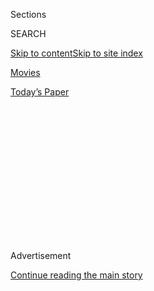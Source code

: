 <div id="app">

<div>

<div>

<div>

<div class="NYTAppHideMasthead css-1q2w90k e1suatyy0">

<div class="section css-ui9rw0 e1suatyy2">

<div class="css-eph4ug er09x8g0">

<div class="css-6n7j50">

</div>

<span class="css-1dv1kvn">Sections</span>

<div class="css-10488qs">

<span class="css-1dv1kvn">SEARCH</span>

</div>

[Skip to content](#site-content)[Skip to site index](#site-index)

</div>

<div id="masthead-section-label" class="css-1wr3we4 eaxe0e00">

[Movies](https://www.nytimes.com/section/movies)

</div>

<div class="css-10698na e1huz5gh0">

</div>

</div>

<div id="masthead-bar-one" class="section hasLinks css-15hmgas e1csuq9d3">

<div class="css-uqyvli e1csuq9d0">

</div>

<div class="css-1uqjmks e1csuq9d1">

</div>

<div class="css-9e9ivx">

[](https://myaccount.nytimes.com/auth/login?response_type=cookie&client_id=vi)

</div>

<div class="css-1bvtpon e1csuq9d2">

[Today’s Paper](https://www.nytimes.com/section/todayspaper)

</div>

</div>

</div>

</div>

<div data-aria-hidden="false">

<div id="site-content" role="main">

<div>

<div class="css-1aor85t" style="opacity:0.000000001;z-index:-1;visibility:hidden">

<div class="css-1hqnpie">

<div class="css-epjblv">

<span class="css-17xtcya">[Movies](/section/movies)</span><span class="css-x15j1o">|</span><span class="css-fwqvlz">What
Megan Fox Taught Me About the Power of Subversive Girls</span>

</div>

<div class="css-k008qs">

<div class="css-1iwv8en">

<span class="css-18z7m18"></span>

<div>

</div>

</div>

<span class="css-1n6z4y">https://nyti.ms/3gMduvi</span>

<div class="css-1705lsu">

<div class="css-4xjgmj">

<div class="css-4skfbu" role="toolbar" data-aria-label="Social Media Share buttons, Save button, and Comments Panel with current comment count" data-testid="share-tools">

  - 
  - 
  - 
  - 
    
    <div class="css-6n7j50">
    
    </div>

  - 

</div>

</div>

</div>

</div>

</div>

</div>

<div id="NYT_TOP_BANNER_REGION" class="css-13pd83m">

</div>

<div id="top-wrapper" class="css-1sy8kpn">

<div id="top-slug" class="css-l9onyx">

Advertisement

</div>

[Continue reading the main story](#after-top)

<div class="ad top-wrapper" style="text-align:center;height:100%;display:block;min-height:250px">

<div id="top" class="place-ad" data-position="top" data-size-key="top">

</div>

</div>

<div id="after-top">

</div>

</div>

<div>

<div id="sponsor-wrapper" class="css-1hyfx7x">

<div id="sponsor-slug" class="css-19vbshk">

Supported by

</div>

[Continue reading the main story](#after-sponsor)

<div id="sponsor" class="ad sponsor-wrapper" style="text-align:center;height:100%;display:block">

</div>

<div id="after-sponsor">

</div>

</div>

<div class="css-186x18t">

</div>

<div class="css-1vkm6nb ehdk2mb0">

# What Megan Fox Taught Me About the Power of Subversive Girls

</div>

The horror comedy “Jennifer’s Body,” starring Fox as a demon who eats
boys, showed me the value of teen scream queens when I needed it most.

<div class="css-79elbk" data-testid="photoviewer-wrapper">

<div class="css-z3e15g" data-testid="photoviewer-wrapper-hidden">

</div>

<div class="css-1a48zt4 ehw59r15" data-testid="photoviewer-children">

![<span class="css-cnj6d5 e1z0qqy90" itemprop="copyrightHolder"><span class="css-1ly73wi e1tej78p0">Credit...</span><span><span>Farah
Al Qasimi for The New York
Times</span></span></span>](https://static01.nyt.com/images/2020/08/08/arts/06SUMMER-WILSON-lead/merlin_174777018_6c4bd042-0af9-4803-91a0-a19449483bd5-articleLarge.jpg?quality=75&auto=webp&disable=upscale)

</div>

</div>

<div class="css-18e8msd">

<div class="css-vp77d3 epjyd6m0">

<div class="css-1baulvz">

By <span class="css-1baulvz last-byline" itemprop="name">Lena
Wilson</span>

</div>

</div>

  - Aug. 6, 2020

  - 
    
    <div class="css-4xjgmj">
    
    <div class="css-d8bdto" role="toolbar" data-aria-label="Social Media Share buttons, Save button, and Comments Panel with current comment count" data-testid="share-tools">
    
      - 
      - 
      - 
      - 
        
        <div class="css-6n7j50">
        
        </div>
    
      - 
    
    </div>
    
    </div>

</div>

</div>

<div class="section meteredContent css-1r7ky0e" name="articleBody" itemprop="articleBody">

<div class="css-1fanzo5 StoryBodyCompanionColumn">

<div class="css-53u6y8">

One freshman biology lab, I was grouped with an OK guy and the only out
girl in my grade. We were supposed to be dissecting worms.

On that particular day, the guy was playing against type.

“I bet *you* want to see ‘[Jennifer’s
Body](https://www.nytimes.com/2009/09/18/movies/18jennifer.html),’” he
said to the girl suggestively. We had all seen the ads for the movie,
which featured a scantily clad Megan Fox.

By 2009, Megan Fox was not just a sex symbol, she was *the* sex symbol —
a universal barometer of hotness. And she had recently come out as
bisexual in
[Esquire](https://classic.esquire.com/article/2009/6/1/good-morning-megan).

At that point in my life, I was coping with my own closeted lesbianism
by pretending homosexuality did not exist. I wasn’t seeking out teen
horror led by Sapphic sexpots. I looked down at my worm and prepared to
slice it down the middle.

</div>

</div>

<div class="css-1fanzo5 StoryBodyCompanionColumn">

<div class="css-53u6y8">

It turns out the best time to get into horror movies is after you
yourself have been bisected like a lab worm.

When I was 16, I spent most of summer 2011 on the couch, recovering from
spinal fusion surgery. One day, I happened upon a cable TV showing of
“Jennifer’s Body” halfway through, at the film’s girl-on-girl make-out
scene. I was intrigued and effectively alone while my mother worked from
her bedroom. I caught the whole movie later that day.

</div>

</div>

<div>

</div>

<div class="css-1fanzo5 StoryBodyCompanionColumn">

<div class="css-53u6y8">

“Jennifer’s Body” was Diablo Cody’s next screenplay after she won the
Oscar for “Juno” in 2008. The film, directed by Karyn Kusama, follows
the best friends Jennifer (Fox) and Needy (Amanda Seyfried) through the
severing of their toxic bond. Jennifer is a demon who has to eat boys to
remain beautiful. Needy would prefer she not do that. Bloodshed ensues.

</div>

</div>

<div class="css-79elbk" data-testid="photoviewer-wrapper">

<div class="css-z3e15g" data-testid="photoviewer-wrapper-hidden">

</div>

<div class="css-1a48zt4 ehw59r15" data-testid="photoviewer-children">

![<span class="css-16f3y1r e13ogyst0" data-aria-hidden="true">Megan Fox
as Jennifer, a demon who has to eat boys to remain
beautiful.</span><span class="css-cnj6d5 e1z0qqy90" itemprop="copyrightHolder"><span class="css-1ly73wi e1tej78p0">Credit...</span><span>Doane
Gregory/20th Century
Fox</span></span>](https://static01.nyt.com/images/2020/08/06/arts/06SUMMER-WILSON2/merlin_29512285_3245598c-4b62-41c8-bf1d-6836acb2c62f-articleLarge.jpg?quality=75&auto=webp&disable=upscale)

</div>

</div>

<div class="css-1fanzo5 StoryBodyCompanionColumn">

<div class="css-53u6y8">

Until “Jennifer’s Body,” I had approached horror movies with cautious
interest at best. But this film was different. With its references to
emo music and late-aughts pop culture, it seemed like a comedic time
capsule of my own life, so its protagonists, though Hollywood beautiful,
felt real to me. “Jennifer’s Body” put horror’s great assets — social
transgression, complex female characters and bloodthirsty vengeance — in
the hands of two contemporary teenage girls. I have been obsessed with
monstrous women like Jennifer ever since.

</div>

</div>

<div class="css-1fanzo5 StoryBodyCompanionColumn">

<div class="css-53u6y8">

By the film’s end, Needy and Jennifer are shells of their
yearbook-picture-perfect selves. But their path to oblivion is oddly
liberating, as both girls forgo stereotypical feminine docility to don
the roles of hero (Needy) and villain (Jennifer). After an indie band
murders Jennifer in an erroneous virgin sacrifice, she is reborn as a
monster with a taste for male blood. Mild-mannered Needy must save her
helpless boyfriend from Jennifer — and by the end Needy hunts down and
kills the band that started it all. Such subversive female derangement
is mostly possible in horror films, where bullied, bloody girls burn
down their schools and [passive mothers sacrifice their
children](https://www.nytimes.com/2020/02/12/movies/the-lodge-bad-mothers.html).
That is why it is my favorite genre, and one I return to
[over](https://www.nytimes.com/2019/12/16/opinion/black-christmas-movie.html)
and
[over](https://slate.com/culture/2018/06/metoo-produces-more-horror-movies-where-young-women-bite-back.html)
and
[over](https://seventh-row.com/2020/02/24/isabelle-adjani-possession/)
again for novel representations of women.

“Jennifer’s Body” satirizes gendered tropes. It is one of the few horror
movies where a teenage girl’s promiscuity actually saves her from her
untimely end — if Jennifer really *had* been a virgin, there would be no
movie. The film also plays the “wanton” Jennifer and “virginal” Needy
against each other to farcical extremes. Jennifer and Needy are both
sexually active throughout the film, despite Needy’s mousy affect.

Though it was written with a female audience in mind, sexist
expectations marginalized the movie. After I saw “Jennifer’s Body” at
16, I searched for it on the review aggregator site Rotten Tomatoes,
expecting to see my jubilance reflected back at me. The film was
certified rotten.

</div>

</div>

<div class="css-79elbk" data-testid="photoviewer-wrapper">

<div class="css-z3e15g" data-testid="photoviewer-wrapper-hidden">

</div>

<div class="css-1a48zt4 ehw59r15" data-testid="photoviewer-children">

<div class="css-1xdhyk6 erfvjey0">

<span class="css-1ly73wi e1tej78p0">Image</span>

<div class="css-zjzyr8">

<div data-testid="lazyimage-container" style="height:256.4888888888889px">

</div>

</div>

</div>

<span class="css-16f3y1r e13ogyst0" data-aria-hidden="true">Jennifer
tries to seduce her next meal: Chip (Johnny Simmons), Needy’s
boyfriend.</span><span class="css-cnj6d5 e1z0qqy90" itemprop="copyrightHolder"><span class="css-1ly73wi e1tej78p0">Credit...</span><span>Doane
Gregory/20th Century Fox</span></span>

</div>

</div>

<div class="css-1fanzo5 StoryBodyCompanionColumn">

<div class="css-53u6y8">

In 2009, Kusama and Fox were wounded by critical acrimony and a [sexist
marketing
campaign](https://www.indiewire.com/2018/12/karyn-kusama-jennifers-body-marketing-misogynistic-1202026860/)
pegged to horny male viewers. (That is why I had not seen the film in
theaters — I did not think it was “for” me.) Their detractors, many of
whom were men, seemed to have expected an objectifying chiller. Instead,
they saw an intentionally subversive, campy film and called it a
failure. The experience spurred Kusama to [leave the studio system
altogether](https://www.nytimes.com/2018/12/20/magazine/destroyer-movie-karyn-kusama.html).
Fox, already controversial for her outspoken criticism of Michael Bay,
who had directed her in the “Transformers” movies, was written off as a
star.

</div>

</div>

<div class="css-1fanzo5 StoryBodyCompanionColumn">

<div class="css-53u6y8">

In the last few years, female fans have reclaimed “Jennifer’s Body” and
consider it a pre-\#MeToo classic. For my 21st birthday at Smith
College, my friends and I commandeered a classroom and projected the
movie. The virgin-sacrifice scene, which had barely registered to my
teenage brain, now stole all the air from the room. It was 2015, and it
seemed the whole country was waking up to college rape culture. I had
helped carry a mattress across campus in solidarity with [Emma
Sulkowicz](https://www.nytimes.com/2014/09/22/arts/design/in-a-mattress-a-fulcrum-of-art-and-political-protest.html?searchResultPosition=8)
the year before.

When rocker boys sacrifice Jennifer to Satan, the scene is absurd and
chock-full of Cody’s signature quips, but it is also oppressively dark.
The band’s frontman, Nikolai (Adam Brody), stabs Jennifer repeatedly
while merrily singing. Jennifer is betrayed by the very artist she
worships. And he victimizes her specifically because she is female.

The violence is heavily sexualized — Jennifer worries aloud in the
band’s van that the members might be rapists, and there’s a
longstanding symbolic relationship between stabbing and sexual
penetration. Jennifer’s is a pain many women understand. It is
especially jarring to learn that the musician (or comedian, chef or
actor) you once admired could see you as little more than a means to an
end.

While Jennifer is sacrificed because of, well, her body, society scorns
Needy — the only character who knows the truth about Jennifer — because
of her mind. She first appears in a psychiatric hospital, where she
kicks a doctor and spits in her face. As a teenager, before I was
wheeled into surgery, I had a panic attack so strong I was dosed with
what felt like enough Ativan to fell a hippopotamus. Watching
“Jennifer’s Body” with a foot-long incision healing on my back, I
was as drawn to Needy’s wretched, anti-medical mania as I was to
Jennifer’s emo-worship.

</div>

</div>

<div class="css-79elbk" data-testid="photoviewer-wrapper">

<div class="css-z3e15g" data-testid="photoviewer-wrapper-hidden">

</div>

<div class="css-1a48zt4 ehw59r15" data-testid="photoviewer-children">

<div class="css-1xdhyk6 erfvjey0">

<span class="css-1ly73wi e1tej78p0">Image</span>

<div class="css-zjzyr8">

<div data-testid="lazyimage-container" style="height:255.20000000000002px">

</div>

</div>

</div>

<span class="css-16f3y1r e13ogyst0" data-aria-hidden="true">Needy,
played by Amanda Seyfried, after Jennifer attempts to eat her
soul.</span><span class="css-cnj6d5 e1z0qqy90" itemprop="copyrightHolder"><span class="css-1ly73wi e1tej78p0">Credit...</span><span>Doane
Gregory/20th Century Fox</span></span>

</div>

</div>

<div class="css-1fanzo5 StoryBodyCompanionColumn">

<div class="css-53u6y8">

As the violence escalates, sweet Needy drops her first F-bomb — and
finally consummates her “totally lesbi-gay” friendship with Jennifer in
that make-out scene, which has inspired lesbians and bisexual women to
likewise [reclaim the
film](https://www.them.us/story/jennifers-body-film-cult-status).

</div>

</div>

<div class="css-1fanzo5 StoryBodyCompanionColumn">

<div class="css-53u6y8">

This, I learned at 16, is where the true beauty of the horror genre
lies. In horror, girls and women do not have to be pretty, polite,
chaste or even heterosexual — in fact, these characters are so
terrifying *because* they willfully eschew gendered assumptions. Teenage
girls — their emotions too often dismissed as hormonal hysteria — can
finally lose their cool. Jennifer and Needy have joined the likes of
Regan MacNeil (“The Exorcist”), Carrie White (“Carrie”) and Brigitte and
Ginger Fitzgerald (“Ginger Snaps”), and live on in more recent unhinged
young women like Dani Ardor (“Midsommar”) and Justine (“Raw”).

The summer of my surgery, I was incorrigibly sad and in too much agony
to eat, sleep or shower independently, much less dress up, wear makeup
or smile. Now, as an adult, I still do not wear feminine clothes or
makeup. I have realized that this is simply how I feel most comfortable
as a woman and an out lesbian.

A lot of things got me here, but “Jennifer’s Body” first showed me the
messy, risky rapture that could await me if I learned to be female on my
own terms.

</div>

</div>

<div>

</div>

</div>

<div>

</div>

<div>

</div>

<div>

</div>

<div>

<div id="bottom-wrapper" class="css-1ede5it">

<div id="bottom-slug" class="css-l9onyx">

Advertisement

</div>

[Continue reading the main story](#after-bottom)

<div id="bottom" class="ad bottom-wrapper" style="text-align:center;height:100%;display:block;min-height:90px">

</div>

<div id="after-bottom">

</div>

</div>

</div>

</div>

</div>

## Site Index

<div>

</div>

## Site Information Navigation

  - [© <span>2020</span> <span>The New York Times
    Company</span>](https://help.nytimes.com/hc/en-us/articles/115014792127-Copyright-notice)

<!-- end list -->

  - [NYTCo](https://www.nytco.com/)
  - [Contact
    Us](https://help.nytimes.com/hc/en-us/articles/115015385887-Contact-Us)
  - [Work with us](https://www.nytco.com/careers/)
  - [Advertise](https://nytmediakit.com/)
  - [T Brand Studio](http://www.tbrandstudio.com/)
  - [Your Ad
    Choices](https://www.nytimes.com/privacy/cookie-policy#how-do-i-manage-trackers)
  - [Privacy](https://www.nytimes.com/privacy)
  - [Terms of
    Service](https://help.nytimes.com/hc/en-us/articles/115014893428-Terms-of-service)
  - [Terms of
    Sale](https://help.nytimes.com/hc/en-us/articles/115014893968-Terms-of-sale)
  - [Site Map](https://spiderbites.nytimes.com)
  - [Help](https://help.nytimes.com/hc/en-us)
  - [Subscriptions](https://www.nytimes.com/subscription?campaignId=37WXW)

</div>

</div>

</div>

</div>

